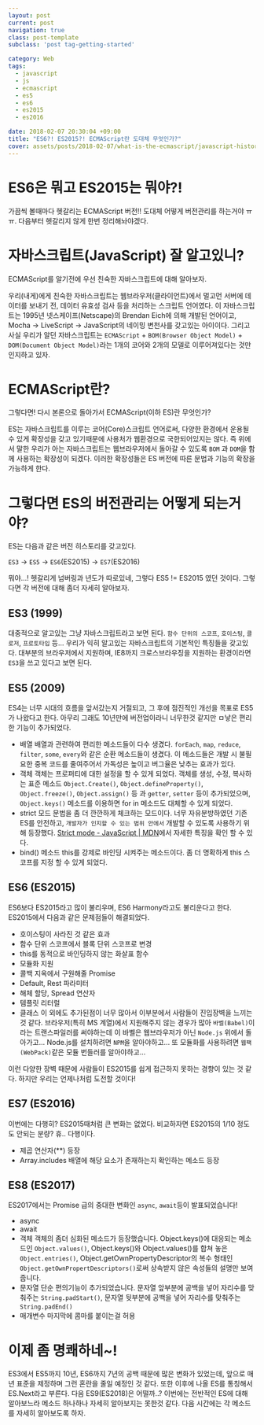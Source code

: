 ```yaml
---
layout: post
current: post
navigation: true
class: post-template
subclass: 'post tag-getting-started'

category: Web
tags:
  - javascript
  - js
  - ecmascript
  - es5
  - es6
  - es2015
  - es2016

date: 2018-02-07 20:30:04 +09:00
title: "ES6?! ES2015?! ECMAScript란 도대체 무엇인가?"
cover: assets/posts/2018-02-07/what-is-the-ecmascript/javascript-history.png
---
```


# ES6은 뭐고 ES2015는 뭐야?!
가끔씩 볼때마다 헷갈리는 ECMAScript 버전!! 도대체 어떻게 버전관리를 하는거야 ㅠㅠ.
다음부터 헷갈리지 않게 한번 정리해놔야겠다.

# 자바스크립트(JavaScript) 잘 알고있니?
ECMAScript를 알기전에 우선 친숙한 자바스크립트에 대해 알아보자.

우리(내게)에게 친숙한 자바스크립트는 웹브라우저(클라이언트)에서 멀고먼 서버에 데이터를 보내기 전, 데이터 유효성 검사 등을 처리하는 스크립트 언어였다. 이 자바스크립트는 1995년 넷스케이프(Netscape)의 Brendan Eich에 의해 개발된 언어이고, Mocha -> LiveScript -> JavaScript의 네이밍 변천사를 갖고있는 아이이다. 그리고 사실 우리가 알던 자바스크립트는 `ECMAScript` + `BOM(Browser Object Model)` + `DOM(Document Object Model)`라는 1개의 코어와 2개의 모델로 이루어져있다는 것만 인지하고 있자.

# ECMAScript란?
그렇다면! 다시 본론으로 돌아가서 ECMAScript(이하 ES)란 무엇인가?

ES는 자바스크립트를 이루는 코어(Core)스크립트 언어로써, 다양한 환경에서 운용될 수 있게 확장성을 갖고 있기때문에 사용처가 웹환경으로 국한되어있지는 않다. 즉 위에서 말한 우리가 아는 자바스크립트는 웹브라우저에서 돌아갈 수 있도록 `BOM` 과 `DOM`을 함께 사용하는 확장성이 되겠다. 이러한 확장성들은 ES 버전에 따른 문법과 기능의 확장을 가능하게 한다.

# 그렇다면 ES의 버전관리는 어떻게 되는거야?

ES는 다음과 같은 버전 히스토리를 갖고있다.

`ES3` -> `ES5` -> `ES6`(ES2015) -> `ES7`(ES2016)

뭐야...! 헷갈리게 넘버링과 년도가 따로있네, 그렇다 ES5 != ES2015 였던 것이다. 그렇다면 각 버전에 대해 좀더 자세히 알아보자.

## ES3 (1999)
대중적으로 알고있는 그냥 자바스크립트라고 보면 된다.
`함수 단위의 스코프`, `호이스팅`, `클로저`, `프로토타입` 등... 우리가 익히 알고있는 자바스크립트의 기본적인 특징들을 갖고있다. 대부분의 브라우저에서 지원하며, IE8까지 크로스브라우징을 지원하는 환경이라면 `ES3`을 쓰고 있다고 보면 된다.

## ES5 (2009)
ES4는 너무 시대의 흐름을 앞서갔는지 거절되고, 그 후에 점진적인 개선을 목표로 ES5가 나왔다고 한다. 아무리 그래도 10년만에 버전업이라니 너무한것 같지만 ㅁ낳은 편리한 기능이 추가되었다.

- 배열
배열과 관련하여 편리한 메소드들이 다수 생겼다. `forEach`, `map`, `reduce`, `filter`, `some`, `every`와 같은 순환 메소드들이 생겼다. 이 메소드들은 개발 시 불필요한 중복 코드를 줄여주어서 가독성은 높이고 버그율은 낮추는 효과가 있다.
- 객체
객체는 프로퍼티에 대한 설정을 할 수 있게 되었다. 객체를 생성, 수정, 복사하는 표준 메소드 `Object.Create()`, `Object.defineProperty()`, `Object.freeze()`, `Object.assign()` 등 과 `getter`, `setter` 등이 추가되었으며, `Object.keys()` 메소드를 이용하면 for in 메소드도 대체할 수 있게 되었다.
- strict 모드
문법을 좀 더 깐깐하게 체크하는 모드이다. 너무 자유분방하였던 기존 ES를 안전하고, `개발자가 인지할 수 있는 범위 안에서` 개발할 수 있도록 사용하기 위해 등장했다. [Strict mode - JavaScript | MDN](https://developer.mozilla.org/ko/docs/Web/JavaScript/Reference/Strict_mode)에서 자세한 특징을 확인 할 수 있다.
- bind() 메소드
this를 강제로 바인딩 시켜주는 메소드이다. 좀 더 명확하게 this 스코프를 지정 할 수 있게 되었다.

## ES6 (ES2015)
ES6보다 ES2015라고 많이 불리우며, ES6 Harmony라고도 불리운다고 한다. ES2015에서 다음과 같은 문제점들이 해결되었다.
- 호이스팅이 사라진 것 같은 효과
- 함수 단위 스코프에서 블록 단위 스코프로 변경
- this를 동적으로 바인딩하지 않는 화살표 함수
- 모듈화 지원
- 콜백 지옥에서 구원해줄 Promise
- Default, Rest 파라미터
- 해체 할당, Spread 연산자
- 템플릿 리터럴
- 클래스
이 외에도 추가된점이 너무 많아서 이부분에서 사람들이 진입장벽을 느끼는 것 같다.
브라우저(특히 MS 계열)에서 지원해주지 않는 경우가 많아 `바벨(Babel)`이라는 트랜스파일러를 써야하는데 이 바벨은 웹브라우저가 아닌 `Node.js` 위에서 돌아가고... Node.js를 설치하려면 `NPM`을 알아야하고... 또 모듈화를 사용하려면 `웹팩(WebPack)`같은 모듈 번들러를 알아야하고...

이런 다양한 장벽 때문에 사람들이 ES2015를 쉽게 접근하지 못하는 경향이 있는 것 같다.
하지만 우리는 언제나처럼 도전할 것이다!

## ES7 (ES2016)
이번에는 다행히? ES2015때처럼 큰 변화는 없었다. 비교하자면 ES2015의 1/10 정도도 안되는 분량? 휴.. 다행이다.
- 제곱 연산자(**) 등장
- Array.includes 배열에 해당 요소가 존재하는지 확인하는 메소드 등장

## ES8 (ES2017)
ES2017에서는 Promise 급의 중대한 변화인 `async`, `await`등이 발표되었습니다!
- async
- await
- 객체
객체의 좀더 심화된 메소드가 등장했습니다. Object.keys()에 대응되는 메소드인 `Object.values()`, Object.keys()와 Object.values()를 합쳐 놓은 `Object.entries()`, Object.getOwnPropertyDescriptor의 복수 형태인 `Object.getOwnPropertDescriptors()`로써 상속받지 않은 속성들의 설명만 보여줍니다.
- 문자열
단순 편의기능이 추가되었습니다. 문자열 앞부분에 공백을 넣어 자리수를 맞춰주는 `String.padStart()`, 문자열 뒷부분에 공백을 넣어 자리수를 맞춰주는 `String.padEnd()`
- 매개변수 마지막에 콤마를 붙이는걸 허용

# 이제 좀 명쾌하네~!
ES3에서 ES5까지 10년, ES6까지 7년의 공백 때문에 많은 변화가 있었는데, 앞으로 매년 표준을 제정하며 그런 혼란을 줄일 예정인 것 같다. 또한 이후에 나올 ES를 통칭해서 ES.Next라고 부른다. 다음 ES9(ES2018)은 어떨까..?
이번에는 전반적인 ES에 대해 알아보느라 메소드 하나하나 자세히 알아보지는 못한것 같다. 다음 시간에는 각 메소드를 자세히 알아보도록 하자.
